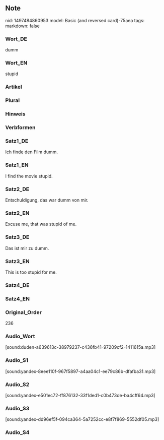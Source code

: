 ## Note
nid: 1497484860953
model: Basic (and reversed card)-75aea
tags: 
markdown: false

### Wort_DE
dumm

### Wort_EN
stupid

### Artikel


### Plural


### Hinweis


### Verbformen


### Satz1_DE
Ich finde den Film dumm.

### Satz1_EN
I find the movie stupid.

### Satz2_DE
Entschuldigung, das war dumm von mir.

### Satz2_EN
Excuse me, that was stupid of me.

### Satz3_DE
Das ist mir zu dumm.

### Satz3_EN
This is too stupid for me.

### Satz4_DE


### Satz4_EN


### Original_Order
236

### Audio_Wort
[sound:duden-a639613c-38979237-c436fb41-97209cf2-1411615a.mp3]

### Audio_S1
[sound:yandex-8eee110f-967f5897-a4aa04c1-ee79c86b-dfafba31.mp3]

### Audio_S2
[sound:yandex-e501ec72-ff876132-33f1ded1-c0b473de-ba4cff64.mp3]

### Audio_S3
[sound:yandex-dd96ef5f-094ca364-5a7252cc-e8f7f869-5552df05.mp3]

### Audio_S4

